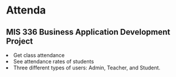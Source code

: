 # Attenda
<h2> MIS 336 Business Application Development Project </h2>

<li>Get class attendance</li>
<li>See attendance rates of students</li>
<li>Three different types of users: Admin, Teacher, and Student.</li>


